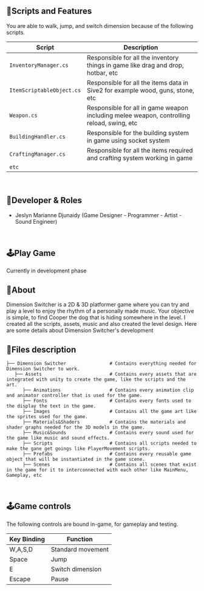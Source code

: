 <!-- <table>
  <tr>
    <td align="left" width="50%">
      <img width="100%" alt="gif1" src="https://github.com/user-attachments/assets/a01eef8e-4281-4a45-ba5e-da38af4e47fb">
    </td>
    <td align="right" width="50%">
      <img width="100%" alt="gif2" src="https://github.com/user-attachments/assets/043480aa-02ab-44d8-bcd9-1589c8b40121">
    </td>
  </tr>
</table>

<p align="center">
  <img width="100%" alt="gif3" src="https://github.com/user-attachments/assets/2882e5c3-3b05-4ca6-8a0e-6f1ca2bb0c76">
</p> -->

##  📜Scripts and Features

You are able to walk, jump, and switch dimension because of the following scripts.

|  Script       | Description                                                  |
| ------------------- | ------------------------------------------------------------ |
| `InventoryManager.cs` | Responsible for all the inventory things in game like drag and drop, hotbar, etc |
| `ItemScriptableObject.cs` | Responsible for all the items data in Sive2 for example wood, guns, stone, etc |
| `Weapon.cs`  | Responsible for all in game weapon including melee weapon, controlling reload, swing, etc |
| `BuildingHandler.cs`  | Responsible for the building system in game using socket system |
| `CraftingManager.cs`  | Responsible for all the items required and crafting system working in game|
| `etc`  | |

<br>

## 👤Developer & Roles
- Jeslyn Marianne Djunaidy (Game Designer - Programmer - Artist - Sound Engineer)
<br>

## 🕹️Play Game
Currently in development phase
<br>

## 🔴About
Dimension Switcher is a 2D & 3D platformer game where you can try and play a level to enjoy the rhythm of a personally made music. Your objective is simple, to find Cooper the dog that is hiding somewhere in the level. I created all the scripts, assets, music and also created the level design. Here are some details about Dimension Switcher's development
<br>

## 📂Files description

```
├── Dimension Switcher                # Contains everything needed for Dimension Switcher to work.
   ├── Assets                         # Contains every assets that are integrated with unity to create the game, like the scripts and the art.
      ├── Animations                  # Contains every animation clip and animator controller that is used for the game.
      ├── Fonts                       # Contains every fonts used to the display the text in the game.
      ├── Images                      # Contains all the game art like the sprites used for the game.
      ├── Materials&Shaders           # Contains the materials and shader graphs needed for the 3D models in the game.
      ├── Music&Sounds                # Contains every sound used for the game like music and sound effects.
      ├── Scripts                     # Contains all scripts needed to make the gane get goings like PlayerMovement scripts.
      ├── Prefabs                     # Contains every reusable game object that will be instantiated in the game scene.
      ├── Scenes                      # Contains all scenes that exist in the game for it to interconnected with each other like MainMenu, Gameplay, etc
```
      

<br>

## 🕹️Game controls

The following controls are bound in-game, for gameplay and testing.

| Key Binding       | Function          |
| ----------------- | ----------------- |
| W,A,S,D           | Standard movement |
| Space             | Jump           |
| E             | Switch dimension           |
| Escape             | Pause           |

<br>
